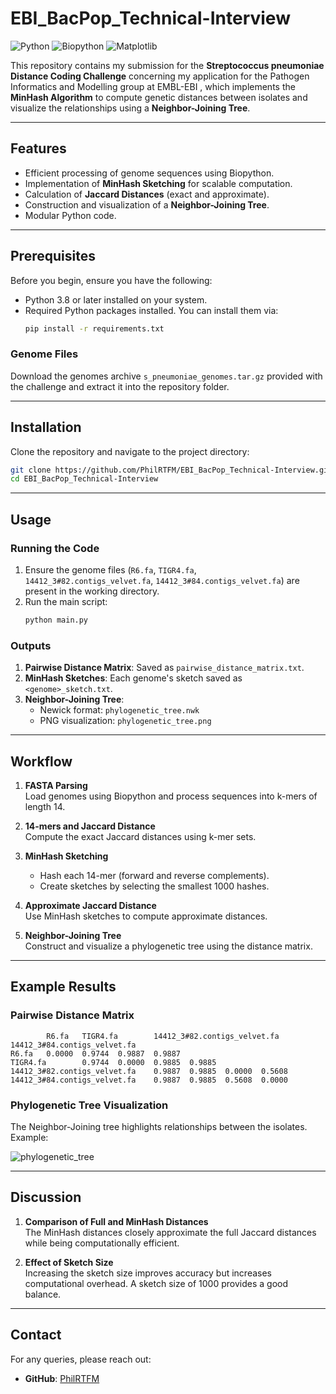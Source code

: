 # EBI_BacPop_Technical-Interview

![Python](https://img.shields.io/badge/python-v3.8+-blue.svg)
![Biopython](https://img.shields.io/badge/BioPython-v1.81+-blue.svg)
![Matplotlib](https://img.shields.io/badge/Matplotlib-v3.5+-blue.svg)

This repository contains my submission for the **Streptococcus pneumoniae Distance Coding Challenge** concerning my application for the Pathogen Informatics and Modelling group at EMBL-EBI , which implements the **MinHash Algorithm** to compute genetic distances between isolates and visualize the relationships using a **Neighbor-Joining Tree**.

---

## Features

- Efficient processing of genome sequences using Biopython.
- Implementation of **MinHash Sketching** for scalable computation.
- Calculation of **Jaccard Distances** (exact and approximate).
- Construction and visualization of a **Neighbor-Joining Tree**.
- Modular Python code.

---

## Prerequisites

Before you begin, ensure you have the following:

- Python 3.8 or later installed on your system.
- Required Python packages installed. You can install them via:
  ```bash
  pip install -r requirements.txt
  ```

### Genome Files
Download the genomes archive `s_pneumoniae_genomes.tar.gz` provided with the challenge and extract it into the repository folder.

---

## Installation

Clone the repository and navigate to the project directory:

```bash
git clone https://github.com/PhilRTFM/EBI_BacPop_Technical-Interview.git
cd EBI_BacPop_Technical-Interview

```

---

## Usage

### Running the Code
1. Ensure the genome files (`R6.fa`, `TIGR4.fa`, `14412_3#82.contigs_velvet.fa`, `14412_3#84.contigs_velvet.fa`) are present in the working directory.
2. Run the main script:
   ```bash
   python main.py
   ```

### Outputs
1. **Pairwise Distance Matrix**: Saved as `pairwise_distance_matrix.txt`.
2. **MinHash Sketches**: Each genome's sketch saved as `<genome>_sketch.txt`.
3. **Neighbor-Joining Tree**:
   - Newick format: `phylogenetic_tree.nwk`
   - PNG visualization: `phylogenetic_tree.png`

---

## Workflow

1. **FASTA Parsing**  
   Load genomes using Biopython and process sequences into k-mers of length 14.

2. **14-mers and Jaccard Distance**  
   Compute the exact Jaccard distances using k-mer sets.

3. **MinHash Sketching**  
   - Hash each 14-mer (forward and reverse complements).
   - Create sketches by selecting the smallest 1000 hashes.

4. **Approximate Jaccard Distance**  
   Use MinHash sketches to compute approximate distances.

5. **Neighbor-Joining Tree**  
   Construct and visualize a phylogenetic tree using the distance matrix.

---

## Example Results

### Pairwise Distance Matrix
```plaintext
        R6.fa   TIGR4.fa        14412_3#82.contigs_velvet.fa    14412_3#84.contigs_velvet.fa
R6.fa   0.0000  0.9744  0.9887  0.9887
TIGR4.fa        0.9744  0.0000  0.9885  0.9885
14412_3#82.contigs_velvet.fa    0.9887  0.9885  0.0000  0.5608
14412_3#84.contigs_velvet.fa    0.9887  0.9885  0.5608  0.0000
```

### Phylogenetic Tree Visualization
The Neighbor-Joining tree highlights relationships between the isolates. Example:

![phylogenetic_tree](https://github.com/user-attachments/assets/5d48707e-6491-4103-9a9c-9acf2ffc116f)

---

## Discussion

1. **Comparison of Full and MinHash Distances**  
   The MinHash distances closely approximate the full Jaccard distances while being computationally efficient.

2. **Effect of Sketch Size**  
   Increasing the sketch size improves accuracy but increases computational overhead. A sketch size of 1000 provides a good balance.

---

## Contact
For any queries, please reach out:
- **GitHub**: [PhilRTFM](https://github.com/PhilRTFM)
